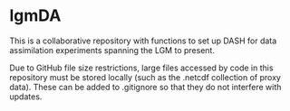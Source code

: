# lgmDA

This is a collaborative repository with functions to set up DASH for data assimilation experiments spanning the LGM to present.

Due to GitHub file size restrictions, large files accessed by code in this repository must be stored locally (such as the .netcdf collection of proxy data). These can be added to .gitignore so that they do not interfere with updates.


